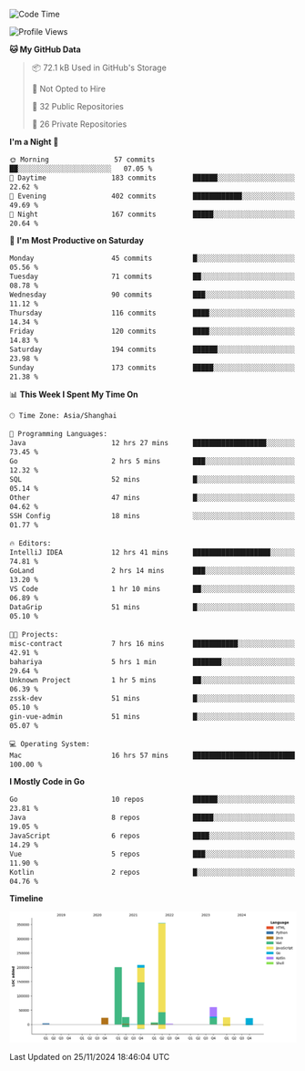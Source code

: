 <!--START_SECTION:waka-->
![Code Time](http://img.shields.io/badge/Code%20Time-2%2C932%20hrs%2032%20mins-blue)

![Profile Views](http://img.shields.io/badge/Profile%20Views-0-blue)

**🐱 My GitHub Data** 

> 📦 72.1 kB Used in GitHub's Storage 
 > 
> 🚫 Not Opted to Hire
 > 
> 📜 32 Public Repositories 
 > 
> 🔑 26 Private Repositories 
 > 
**I'm a Night 🦉** 

```text
🌞 Morning                57 commits          ██░░░░░░░░░░░░░░░░░░░░░░░   07.05 % 
🌆 Daytime                183 commits         ██████░░░░░░░░░░░░░░░░░░░   22.62 % 
🌃 Evening                402 commits         ████████████░░░░░░░░░░░░░   49.69 % 
🌙 Night                  167 commits         █████░░░░░░░░░░░░░░░░░░░░   20.64 % 
```
📅 **I'm Most Productive on Saturday** 

```text
Monday                   45 commits          █░░░░░░░░░░░░░░░░░░░░░░░░   05.56 % 
Tuesday                  71 commits          ██░░░░░░░░░░░░░░░░░░░░░░░   08.78 % 
Wednesday                90 commits          ███░░░░░░░░░░░░░░░░░░░░░░   11.12 % 
Thursday                 116 commits         ████░░░░░░░░░░░░░░░░░░░░░   14.34 % 
Friday                   120 commits         ████░░░░░░░░░░░░░░░░░░░░░   14.83 % 
Saturday                 194 commits         ██████░░░░░░░░░░░░░░░░░░░   23.98 % 
Sunday                   173 commits         █████░░░░░░░░░░░░░░░░░░░░   21.38 % 
```


📊 **This Week I Spent My Time On** 

```text
🕑︎ Time Zone: Asia/Shanghai

💬 Programming Languages: 
Java                     12 hrs 27 mins      ██████████████████░░░░░░░   73.45 % 
Go                       2 hrs 5 mins        ███░░░░░░░░░░░░░░░░░░░░░░   12.32 % 
SQL                      52 mins             █░░░░░░░░░░░░░░░░░░░░░░░░   05.14 % 
Other                    47 mins             █░░░░░░░░░░░░░░░░░░░░░░░░   04.62 % 
SSH Config               18 mins             ░░░░░░░░░░░░░░░░░░░░░░░░░   01.77 % 

🔥 Editors: 
IntelliJ IDEA            12 hrs 41 mins      ███████████████████░░░░░░   74.81 % 
GoLand                   2 hrs 14 mins       ███░░░░░░░░░░░░░░░░░░░░░░   13.20 % 
VS Code                  1 hr 10 mins        ██░░░░░░░░░░░░░░░░░░░░░░░   06.89 % 
DataGrip                 51 mins             █░░░░░░░░░░░░░░░░░░░░░░░░   05.10 % 

🐱‍💻 Projects: 
misc-contract            7 hrs 16 mins       ███████████░░░░░░░░░░░░░░   42.91 % 
bahariya                 5 hrs 1 min         ███████░░░░░░░░░░░░░░░░░░   29.64 % 
Unknown Project          1 hr 5 mins         ██░░░░░░░░░░░░░░░░░░░░░░░   06.39 % 
zssk-dev                 51 mins             █░░░░░░░░░░░░░░░░░░░░░░░░   05.10 % 
gin-vue-admin            51 mins             █░░░░░░░░░░░░░░░░░░░░░░░░   05.07 % 

💻 Operating System: 
Mac                      16 hrs 57 mins      █████████████████████████   100.00 % 
```

**I Mostly Code in Go** 

```text
Go                       10 repos            ██████░░░░░░░░░░░░░░░░░░░   23.81 % 
Java                     8 repos             █████░░░░░░░░░░░░░░░░░░░░   19.05 % 
JavaScript               6 repos             ████░░░░░░░░░░░░░░░░░░░░░   14.29 % 
Vue                      5 repos             ███░░░░░░░░░░░░░░░░░░░░░░   11.90 % 
Kotlin                   2 repos             █░░░░░░░░░░░░░░░░░░░░░░░░   04.76 % 
```



**Timeline**

![Lines of Code chart](https://raw.githubusercontent.com/youtiaoguagua/youtiaoguagua/master/assets/bar_graph.png)


 Last Updated on 25/11/2024 18:46:04 UTC
<!--END_SECTION:waka-->